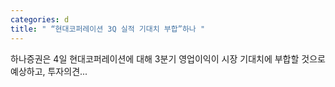 ```yaml
---
categories: d
title: " “현대코퍼레이션 3Q 실적 기대치 부합”하나 "
---
```

 하나증권은 4일 현대코퍼레이션에 대해 3분기 영업이익이 시장 기대치에 부합할 것으로 예상하고, 투자의견... 